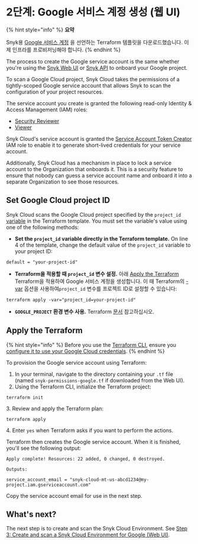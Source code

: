 # 2단계: Google 서비스 계정 생성 (웹 UI)

{% hint style="info" %}
**요약**

Snyk용 [Google 서비스 계정](https://cloud.google.com/iam/docs/service-accounts) 을 선언하는 Terraform 템플릿을 다운로드했습니다. 이제 인프라를 프로비저닝해야 합니다.
{% endhint %}

The process to create the Google service account is the same whether you're using the [Snyk Web UI](./) or [Snyk API](../snyk-cloud-for-google-api/) to onboard your Google project.

To scan a Google Cloud project, Snyk Cloud takes the permissions of a tightly-scoped Google service account that allows Snyk to scan the configuration of your project resources.

The service account you create is granted the following read-only Identity & Access Management (IAM) roles:

* [Security Reviewer](https://cloud.google.com/iam/docs/understanding-roles#iam.securityReviewer)
* [Viewer](https://cloud.google.com/iam/docs/understanding-roles)

Snyk Cloud's service account is granted the [Service Account Token Creator](https://cloud.google.com/iam/docs/understanding-roles#iam.serviceAccountTokenCreator) IAM role to enable it to generate short-lived credentials for your service account.

Additionally, Snyk Cloud has a mechanism in place to lock a service account to the Organization that onboards it. This is a security feature to ensure that nobody can guess a service account name and onboard it into a separate Organization to see those resources.

## Set Google Cloud project ID

Snyk Cloud scans the Google Cloud project specified by the `project_id` [variable](https://www.terraform.io/language/values/variables) in the Terraform template. You must set the variable's value using one of the following methods:

* **Set the `project_id` variable directly in the Terraform template.** On line 4 of the template, change the default value of the `project_id` variable to your project ID:

```
default = "your-project-id"
```

* **Terraform을 적용할 때 `project_id` 변수 설정.** 아래 [Apply the Terraform](step-2-create-the-google-service-account-api.md#apply-the-terraform)  Terraform을 적용하여 Google 서비스 계정을 생성합니다. 이 때 Terraform의 [-var](https://www.terraform.io/language/values/variables#variables-on-the-command-line) 옵션을 사용하여`project_id` 변수를 프로젝트 ID로 설정할 수 있습니다:

```
terraform apply -var="project_id=your-project-id"
```

* **`GOOGLE_PROJECT` 환경 변수 사용.** Terraform [문서](https://registry.terraform.io/providers/hashicorp/google/latest/docs/guides/provider\_reference#full-reference) 참고하십시오.

## Apply the Terraform

{% hint style="info" %}
Before you use the [Terraform CLI](https://www.terraform.io/downloads), ensure you [configure it to use your Google Cloud credentials](https://registry.terraform.io/providers/hashicorp/google/latest/docs/guides/getting\_started).
{% endhint %}

To provision the Google service account using Terraform:

1. In your terminal, navigate to the directory containing your `.tf` file (named `snyk-permissions-google.tf` if downloaded from the Web UI).
2. Using the Terraform CLI, initialize the Terraform project:

```
terraform init
```

3\. Review and apply the Terraform plan:

```
terraform apply
```

4\. Enter `yes` when Terraform asks if you want to perform the actions.

Terraform then creates the Google service account. When it is finished, you'll see the following output:

```
Apply complete! Resources: 22 added, 0 changed, 0 destroyed.

Outputs:

service_account_email = "snyk-cloud-mt-us-abcd1234@my-project.iam.gserviceaccount.com"
```

Copy the service account email for use in the next step.

## What's next?

The next step is to create and scan the Snyk Cloud Environment. See [Step 3: Create and scan a Snyk Cloud Environment for Google (Web UI)](step-3-create-and-scan-a-snyk-cloud-environment-for-google-web-ui.md).
